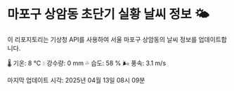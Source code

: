 
# 마포구 상암동 초단기 실황 날씨 정보 🌤️

이 리포지토리는 기상청 API를 사용하여 서울 마포구 상암동의 날씨 정보를 업데이트합니다. 

🌡️ 기온: 8 ℃
💧 강수량: 0 mm
💦 습도: 58 %
🌬️ 풍속: 3.1 m/s

마지막 업데이트 시각: 2025년 04월 13일 08시 09분    

